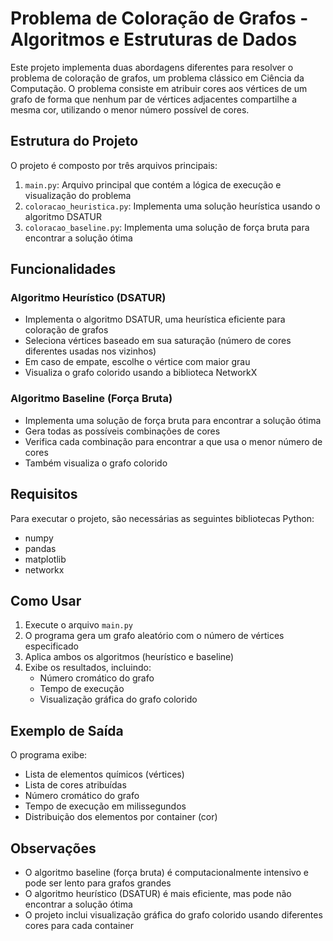 # Problema de Coloração de Grafos - Algoritmos e Estruturas de Dados

Este projeto implementa duas abordagens diferentes para resolver o problema de coloração de grafos, um problema clássico em Ciência da Computação. O problema consiste em atribuir cores aos vértices de um grafo de forma que nenhum par de vértices adjacentes compartilhe a mesma cor, utilizando o menor número possível de cores.

## Estrutura do Projeto

O projeto é composto por três arquivos principais:

1. `main.py`: Arquivo principal que contém a lógica de execução e visualização do problema
2. `coloracao_heuristica.py`: Implementa uma solução heurística usando o algoritmo DSATUR
3. `coloracao_baseline.py`: Implementa uma solução de força bruta para encontrar a solução ótima

## Funcionalidades

### Algoritmo Heurístico (DSATUR)

- Implementa o algoritmo DSATUR, uma heurística eficiente para coloração de grafos
- Seleciona vértices baseado em sua saturação (número de cores diferentes usadas nos vizinhos)
- Em caso de empate, escolhe o vértice com maior grau
- Visualiza o grafo colorido usando a biblioteca NetworkX

### Algoritmo Baseline (Força Bruta)

- Implementa uma solução de força bruta para encontrar a solução ótima
- Gera todas as possíveis combinações de cores
- Verifica cada combinação para encontrar a que usa o menor número de cores
- Também visualiza o grafo colorido

## Requisitos

Para executar o projeto, são necessárias as seguintes bibliotecas Python:

- numpy
- pandas
- matplotlib
- networkx

## Como Usar

1. Execute o arquivo `main.py`
2. O programa gera um grafo aleatório com o número de vértices especificado
3. Aplica ambos os algoritmos (heurístico e baseline)
4. Exibe os resultados, incluindo:
   - Número cromático do grafo
   - Tempo de execução
   - Visualização gráfica do grafo colorido

## Exemplo de Saída

O programa exibe:

- Lista de elementos químicos (vértices)
- Lista de cores atribuídas
- Número cromático do grafo
- Tempo de execução em milissegundos
- Distribuição dos elementos por container (cor)

## Observações

- O algoritmo baseline (força bruta) é computacionalmente intensivo e pode ser lento para grafos grandes
- O algoritmo heurístico (DSATUR) é mais eficiente, mas pode não encontrar a solução ótima
- O projeto inclui visualização gráfica do grafo colorido usando diferentes cores para cada container
